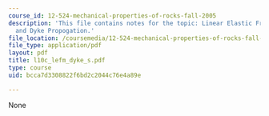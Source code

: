 ```yaml
---
course_id: 12-524-mechanical-properties-of-rocks-fall-2005
description: 'This file contains notes for the topic: Linear Elastic Fracture Mechanics
  and Dyke Propogation.'
file_location: /coursemedia/12-524-mechanical-properties-of-rocks-fall-2005/bcca7d3308822f6bd2c2044c76e4a89e_l10c_lefm_dyke_s.pdf
file_type: application/pdf
layout: pdf
title: l10c_lefm_dyke_s.pdf
type: course
uid: bcca7d3308822f6bd2c2044c76e4a89e

---
```

None